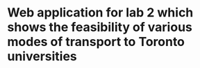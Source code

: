 # Web application for lab 2 which shows the feasibility of various modes of transport to Toronto universities
